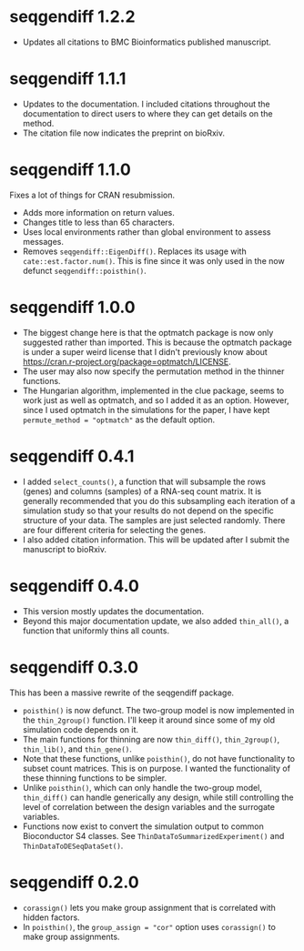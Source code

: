 # seqgendiff 1.2.2

- Updates all citations to BMC Bioinformatics published manuscript.

# seqgendiff 1.1.1

- Updates to the documentation. I included citations throughout the documentation to direct users to where they can get details on the method.
- The citation file now indicates the preprint on bioRxiv.

# seqgendiff 1.1.0

Fixes a lot of things for CRAN resubmission.

- Adds more information on return values.
- Changes title to less than 65 characters.
- Uses local environments rather than global environment to assess
  messages.
- Removes `seqgendiff::EigenDiff()`. Replaces its usage 
  with `cate::est.factor.num()`. This is fine since it was only 
  used in the now defunct `seqgendiff::poisthin()`.

# seqgendiff 1.0.0

- The biggest change here is that the optmatch package is now only
  suggested rather than imported. This is because the optmatch package
  is under a super weird license that I didn't previously know about
  <https://cran.r-project.org/package=optmatch/LICENSE>.
- The user may also now specify the permutation method in the thinner
  functions.
- The Hungarian algorithm, implemented in the clue package, seems to
  work just as well as optmatch, and so I added it as an
  option. However, since I used optmatch in the simulations for the
  paper, I have kept `permute_method = "optmatch"` as the default
  option.

# seqgendiff 0.4.1

- I added `select_counts()`, a function that will subsample the rows (genes)
  and columns (samples) of a RNA-seq count matrix. It is generally
  recommended that you do this subsampling each iteration of a simulation
  study so that your results do not depend on the specific structure of
  your data. The samples are just selected randomly. There are four different
  criteria for selecting the genes.
- I also added citation information. This will be updated after I submit
  the manuscript to bioRxiv.

# seqgendiff 0.4.0

- This version mostly updates the documentation. 
- Beyond this major documentation update, we also added `thin_all()`, 
  a function that uniformly thins all counts.

# seqgendiff 0.3.0

This has been a massive rewrite of the seqgendiff package.

- `poisthin()` is now defunct. The two-group model is now implemented in
  the `thin_2group()` function. I'll keep it around since some of my old
  simulation code depends on it.
- The main functions for thinning are now `thin_diff()`, `thin_2group()`, 
  `thin_lib()`, and `thin_gene()`.
- Note that these functions, unlike `poisthin()`, do not have functionality to
  subset count matrices. This is on purpose. I wanted the functionality
  of these thinning functions to be simpler.
- Unlike `poisthin()`, which can only handle the two-group model, `thin_diff()`
  can handle generically any design, while still controlling the level of 
  correlation between the design variables and the surrogate variables.
- Functions now exist to convert the simulation output to common 
  Bioconductor S4 classes. See `ThinDataToSummarizedExperiment()` 
  and `ThinDataToDESeqDataSet()`.

# seqgendiff 0.2.0

* `corassign()` lets you make group assignment that is correlated with hidden factors.
* In `poisthin()`, the `group_assign = "cor"` option uses `corassign()` to make group assignments.
